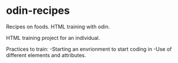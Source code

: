 # odin-recipes
Recipes on foods. HTML training with odin.

HTML training project for an individual.

Practices to train:
-Starting an envrionment to start coding in
-Use of different elements and attributes.
